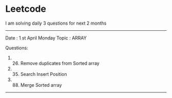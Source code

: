 # Leetcode
I am solving daily 3 questions for next 2 months

----------------------------------------------------------------------------------------------

Date : 1 st April Monday
Topic : ARRAY 

Questions: 

1) 26. Remove duplicates from Sorted array 
2) 35. Search Insert Position
3) 88. Merge Sorted array
  
------------------------------------------------------------------------------------------------

